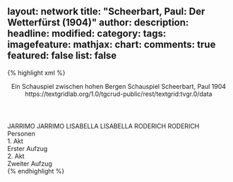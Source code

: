 layout: network
title: "Scheerbart, Paul: Der Wetterfürst (1904)"
author:
description:
headline:
modified:
category:
tags:
imagefeature:
mathjax:
chart:
comments: true
featured: false
list: false
---
{% highlight xml %}
<?xml-model href="http://raw.githubusercontent.com/DLiNa/project/master/rules/lina.rnc"?><?xml-model href="http://raw.githubusercontent.com/DLiNa/project/master/rules/lina.sch"?>
<play xmlns="http://lina.digital">
  <header>
    <title>Der Wetterfürst</title>
    <subtitle>Ein Schauspiel zwischen hohen Bergen</subtitle>
    <genretitle>Schauspiel</genretitle>
    <author>Scheerbart, Paul</author>
    <date type="print" when="1904">1904</date>
    <date type="premiere"/>
    <date type="written"/>
    <source>https://textgridlab.org/1.0/tgcrud-public/rest/textgrid:tvgr.0/data</source>
  </header>
  <personae>
    <character>
      <name>JARRIMO</name>
      <alias xml:id="jarrimo">
        <name>JARRIMO</name>
      </alias>
    </character>
    <character>
      <name>LISABELLA</name>
      <alias xml:id="lisabella">
        <name>LISABELLA</name>
      </alias>
    </character>
    <character>
      <name>RODERICH</name>
      <alias xml:id="roderich">
        <name>RODERICH</name>
      </alias>
    </character>
  </personae>
  <text>
    <div>
      <head>Personen</head>
    </div>
    <div>
      <head>1. Akt</head>
      <div>
        <head>Erster Aufzug</head>
        <sp who="#jarrimo">
          <amount n="12" unit="speech_acts"/>
          <amount n="93" unit="words"/>
          <amount n="10" unit="lines"/>
          <amount n="508" unit="chars"/>
        </sp>
        <sp who="#lisabella">
          <amount n="8" unit="speech_acts"/>
          <amount n="91" unit="words"/>
          <amount n="7" unit="lines"/>
          <amount n="450" unit="chars"/>
        </sp>
        <sp who="#roderich">
          <amount n="3" unit="speech_acts"/>
          <amount n="23" unit="words"/>
          <amount n="3" unit="lines"/>
          <amount n="111" unit="chars"/>
        </sp>
      </div>
    </div>
    <div>
      <head>2. Akt</head>
      <div>
        <head>Zweiter Aufzug</head>
        <sp who="#lisabella">
          <amount n="14" unit="speech_acts"/>
          <amount n="92" unit="words"/>
          <amount n="14" unit="lines"/>
          <amount n="508" unit="chars"/>
        </sp>
        <sp who="#jarrimo">
          <amount n="5" unit="speech_acts"/>
          <amount n="24" unit="words"/>
          <amount n="5" unit="lines"/>
          <amount n="114" unit="chars"/>
        </sp>
        <sp who="#roderich">
          <amount n="7" unit="speech_acts"/>
          <amount n="60" unit="words"/>
          <amount n="7" unit="lines"/>
          <amount n="329" unit="chars"/>
        </sp>
      </div>
    </div>
  </text>
</play>
{% endhighlight %}
